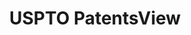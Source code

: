 ---
layout: default
bigquery: https://console.cloud.google.com/bigquery?p=patents-public-data&d=patentsview&page=dataset
citation: Attribution should be given to PatentsView for use, distribution, or derivative
  works.
code: https://github.com/CSSIP-AIR/PatentsView-Code-Snippets/
contributors: USPTO
cost: None
description: 'PatentsView includes US patent data including raw data (summaries, applications,
  pregrant applications), disambugations of inventors and assignees, and inventor
  gender estimates.  Also foreign priority data, # of figures and sheets, and government
  interest statements.'
documentation: https://patentsview.org/query/builder-faqs
last_edit: 04/08/2022, 04:34:28
location: https://patentsview.org/
maintained_by: USPTO
record_creation_timestamp: 12/2/2020 17:20:46
schema_fields:
- variety
- disamb_inventor_id_20201229
- section_id
- dependent
- disamb_inventor_id_20180528
- filename
- level_one
- disamb_assignee_id_20200331
- group_id
- disamb_inventor_id_20190820
- rel_id
- disamb_assignee_id_20191008
- designation
- attribution_status
- publication_number
- ipc_class
- application_id
- lapse_of_patent
- main_group
- lname
- contract_award_number
- relkind
- disamb_assignee_id_20181127
- male_flag
- state
- subsection_id
- name_first
- disamb_inventor_id_20171226
- disamb_inventor_id_20191008
- subclass
- name
- subclass_id
- county_fips
- country_transformed
- num_figures
- text
- disamb_assignee_id_20191231
- sector_title
- reldocno
- disamb_assignee_id_20190312
- assignee_id
- classification_data_source
- inventor_id
- group
- sequence
- category
- deceased
- number
- id
- disamb_inventor_id_20200630
- disclaimer_date
- disamb_inventor_id_20200331
- rawlocation_id
- lawyer_id
- male
- classification_status
- gi_statement
- rule_47
- date
- _371_date
- level_two
- num_sheets
- county
- term_disclaimer
- disamb_assignee_id_20200929
- classification_level
- name_last
- status
- category_id
- f102_date
- disamb_inventor_id_20171003
- classification_value
- location_id
- doctype
- citation_id
- disamb_inventor_id_20191231
- state_fips
- latin_name
- longitude
- f371_date
- disamb_inventor_id_20181127
- num_claims
- fname
- symbol_position
- abstract
- num
- mainclass_id
- organization_id
- disamb_inventor_id_20190312
- country
- uuid
- subgroup_id
- rawinventor_id
- kind
- withdrawn
- latlong
- _102_date
- doc_type
- latitude
- length
- role
- patent_id
- level_three
- applicant_type
- field_title
- exemplary
- action_date
- ipc_version_indicator
- series_code
- rawassignee_id
- type
- subgroup
- disamb_inventor_id_20200929
- title
- disamb_assignee_id_20190820
- term_extension
- disamb_inventor_id_20170307
- subcategory_id
- term_grant
- city
- field_id
- section
- disamb_inventor_id_20170808
- organization
- disamb_assignee_id_20200630
shortname: patentsview
tags:
- disambiguation
- United States
- gender
terms_of_use: Creative Commons Attribution 4.0 International License.
timeframe: 1963-1999
title: USPTO PatentsView
uuid: cf1780b1-e265-4e49-8d1d-83b9cfe0fd9a
---